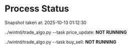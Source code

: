 # Process Status

Snapshot taken at: 2025-10-13 01:12:30

../wintrd/trade_algo.py --task price_update: **NOT RUNNING**

../wintrd/trade_algo.py --task buy_sell: **NOT RUNNING**

